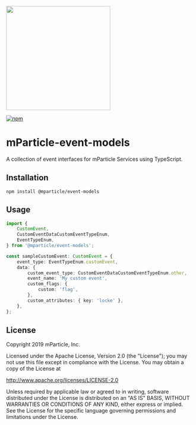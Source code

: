 <img src="https://static.mparticle.com/sdk/mp_logo_black.svg" width="280"><br>

[![npm](https://img.shields.io/npm/v/@mparticle/event-models.svg?maxAge=2592000)](https://www.npmjs.com/package/@mparticle/event-models)

# mParticle-event-models

A collection of event interfaces for mParticle Services using TypeScript.

## Installation

```
npm install @mparticle/event-models
```

## Usage

```typescript
import {
    CustomEvent,
    CustomEventDataCustomEventTypeEnum,
    EventTypeEnum,
} from '@mparticle/event-models';

const sampleCustomEvent: CustomEvent = {
    event_type: EventTypeEnum.customEvent,
    data: {
        custom_event_type: CustomEventDataCustomEventTypeEnum.other,
        event_name: 'My custom event',
        custom_flags: {
            custom: 'flag',
        },
        custom_attributes: { key: 'locke' },
    },
};
```

## License

Copyright 2019 mParticle, Inc.

Licensed under the Apache License, Version 2.0 (the "License");
you may not use this file except in compliance with the License.
You may obtain a copy of the License at

http://www.apache.org/licenses/LICENSE-2.0

Unless required by applicable law or agreed to in writing, software
distributed under the License is distributed on an "AS IS" BASIS,
WITHOUT WARRANTIES OR CONDITIONS OF ANY KIND, either express or implied.
See the License for the specific language governing permissions and
limitations under the License.
